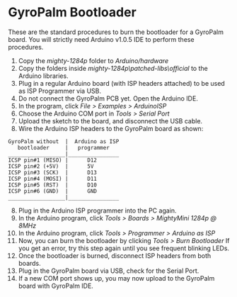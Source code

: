 # GyroPalm Bootloader
These are the standard procedures to burn the bootloader for a GyroPalm board.
You will strictly need Arduino v1.0.5 IDE to perform these procedures.

1. Copy the *mighty-1284p* folder to *Arduino/hardware*
2. Copy the folders inside *mighty-1284p\patched-libs\official* to the Arduino libraries.
3. Plug in a regular Arduino board (with ISP headers attached) to be used as ISP Programmer via USB.
4. Do not connect the GyroPalm PCB yet. Open the Arduino IDE.
4. In the program, click *File > Examples > ArduinoISP*
5. Choose the Arduino COM port in *Tools > Serial Port*
6. Upload the sketch to the board, and disconnect the USB cable.
7. Wire the Arduino ISP headers to the GyroPalm board as shown:
```
GyroPalm without  |  Arduino as ISP
   bootloader     |   programmer
__________________|________________
ICSP pin#1 (MISO) |      D12
ICSP pin#2 (+5V)  |      5V
ICSP pin#3 (SCK)  |      D13
ICSP pin#4 (MOSI) |      D11
ICSP pin#5 (RST)  |      D10
ICSP pin#6 (GND)  |      GND
__________________|________________
```
8. Plug in the Arduino ISP programmer into the PC again.
9. In the Arduino program, click *Tools > Boards > MightyMini 1284p @ 8MHz*
10. In the Arduino program, click *Tools > Programmer > Arduino as ISP*
11. Now, you can burn the bootloader by clicking *Tools > Burn Bootloader*
	If you get an error, try this step again until you see frequent blinking LEDs.
12. Once the bootloader is burned, disconnect ISP headers from both boards.
13. Plug in the GyroPalm board via USB, check for the Serial Port.
14. If a new COM port shows up, you may now upload to the GyroPalm board with GyroPalm IDE.
